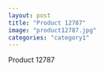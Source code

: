 ```yaml
---
layout: post
title: "Product 12787"
image: "product12787.jpg"
categories: "category1"
---
```

Product 12787
